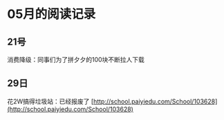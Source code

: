 # 05月的阅读记录

## 21号

消费降级：同事们为了拼夕夕的100块不断拉人下载

## 29日

花2W搞得垃圾站：已经报废了 [http://school.paiyiedu.com/School/103628](http://school.paiyiedu.com/School/103628)

